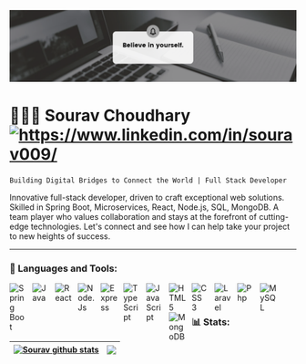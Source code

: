 ![](https://raw.githubusercontent.com/sourav0098/sourav0098/main/banner.png)
<h1 align="left">
  👨🏼‍💻 Sourav Choudhary<span align="left">
    <a href="https://www.linkedin.com/in/sourav009/" target="blank"
      ><img
        align="center"
        src="https://cdn-icons-png.flaticon.com/512/174/174857.png"
        alt="https://www.linkedin.com/in/sourav009/"
        height="25"
        width="25"
    /></a>
  </span>
</h1>

`Building Digital Bridges to Connect the World | Full Stack Developer`

Innovative full-stack developer, driven to craft exceptional web solutions. Skilled in Spring Boot, Microservices, React, Node.js, SQL, MongoDB. A team player who values collaboration and stays at the forefront of cutting-edge technologies. Let's connect and see how I can help take your project to new heights of success.
<hr>

### 🧰 Languages and Tools:
<img align="left" alt="Spring Boot" width="30px" style="padding-right:10px;" src="https://cdn.jsdelivr.net/gh/devicons/devicon/icons/spring/spring-original.svg"/>
<img align="left" alt="Java" width="30px" style="padding-right:10px;" src="https://cdn.jsdelivr.net/gh/devicons/devicon/icons/java/java-original.svg"/>
<img align="left" alt="React" width="30px" style="padding-right:10px;" src="https://cdn.jsdelivr.net/gh/devicons/devicon/icons/react/react-original.svg"/>
<img align="left" alt="Node.Js" width="30px" style="padding-right:10px;" src="https://cdn.jsdelivr.net/gh/devicons/devicon/icons/nodejs/nodejs-original.svg"/>
<img align="left" alt="Express" width="30px" style="padding-right:10px;" src="https://cdn.jsdelivr.net/gh/devicons/devicon/icons/express/express-original-wordmark.svg"/>
<img align="left" alt="TypeScript" width="30px" style="padding-right:10px;" src="https://cdn.jsdelivr.net/gh/devicons/devicon/icons/typescript/typescript-original.svg"/>
<img align="left" alt="JavaScript" width="30px" style="padding-right:10px;" src="https://cdn.jsdelivr.net/gh/devicons/devicon/icons/javascript/javascript-original.svg"/>
<img align="left" alt="HTML 5" width="30px" style="padding-right:10px;" src="https://cdn.jsdelivr.net/gh/devicons/devicon/icons/html5/html5-original.svg"/>
<img align="left" alt="CSS 3" width="30px" style="padding-right:10px;" src="https://cdn.jsdelivr.net/gh/devicons/devicon/icons/css3/css3-original.svg"/>
<img align="left" alt="Laravel" width="30px" style="padding-right:10px;" src="https://cdn.jsdelivr.net/gh/devicons/devicon/icons/laravel/laravel-plain.svg"/>
<img align="left" alt="Php" width="30px" style="padding-right:10px;" src="https://cdn.jsdelivr.net/gh/devicons/devicon/icons/php/php-plain.svg"/>
<img align="left" alt="MySQL" width="30px" style="padding-right:10px;" src="https://cdn.jsdelivr.net/gh/devicons/devicon/icons/mysql/mysql-original-wordmark.svg"/>
<img align="left" alt="MongoDB" width="30px" style="padding-right:10px;" src="https://cdn.jsdelivr.net/gh/devicons/devicon/icons/mongodb/mongodb-original.svg"/>
<br/>
<br/>

### 📊 Stats:
| <a href="https://github.com/sourav0098/github-readme-stats"><img align="center" src="https://github-readme-stats.vercel.app/api?username=sourav0098&show_icons=true&include_all_commits=true&theme=buefy&hide_border=true" alt="Sourav github stats" /></a> | <a href="https://github.com/sourav0098/github-readme-stats"><img align="center" src="https://github-readme-stats.vercel.app/api/top-langs/?username=sourav0098&layout=compact&theme=buefy&hide_border=true" /></a> |
| ------------- | ------------- |
